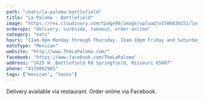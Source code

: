 ```yaml
---
path: "/eats/la-paloma-battlefield"
title: "La Paloma - Battlefield"
image: "https://res.cloudinary.com/tpage99/image/upload/v1586830151/local417eats/local417eatslogo.png"
orderops: "delivery, curbside, takeout, order online"
category: "eats"
hours: "11am-9pm Monday through Thursday. 11am-10pm Friday and Saturday. 11am-8:30pm Sunday"
eatsType: "Mexican"
website: "http://www.TheLaPaloma.com/"
facebook: "https://www.facebook.com/TheLaPaloma"
address: "1425 W. Battlefield Rd Springfield, Missouri 65807"
phone: "4178892985"
tags: ["mexican", "tacos"]
---
```


Delivery available via restaurant. Order online via Facebook.
